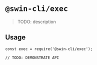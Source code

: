 # `@swin-cli/exec`

> TODO: description

## Usage

```
const exec = require('@swin-cli/exec');

// TODO: DEMONSTRATE API
```
